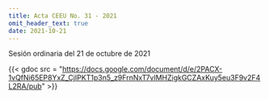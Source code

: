 ```yaml
---
title: Acta CEEU No. 31 - 2021
omit_header_text: true
date: 2021-10-21
---
```


Sesión ordinaria del 21 de octubre de 2021

{{< gdoc src = "https://docs.google.com/document/d/e/2PACX-1vQfNi65EP8YxZ_CjIPKT1p3n5_z9FrnNxT7vlMHZigkGCZAxKuy5eu3F9v2F4L2RA/pub" >}}
